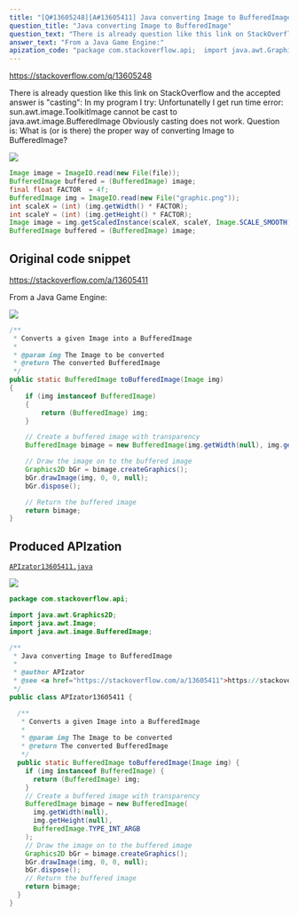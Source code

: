 ```yaml
---
title: "[Q#13605248][A#13605411] Java converting Image to BufferedImage"
question_title: "Java converting Image to BufferedImage"
question_text: "There is already question like this link on StackOverflow and the accepted answer is \"casting\": In my program I try: Unfortunatelly I get run time error: sun.awt.image.ToolkitImage cannot be cast to java.awt.image.BufferedImage Obviously casting does not work. Question is: What is (or is there) the proper way of converting Image to BufferedImage?"
answer_text: "From a Java Game Engine:"
apization_code: "package com.stackoverflow.api;  import java.awt.Graphics2D; import java.awt.Image; import java.awt.image.BufferedImage;  /**  * Java converting Image to BufferedImage  *  * @author APIzator  * @see <a href=\"https://stackoverflow.com/a/13605411\">https://stackoverflow.com/a/13605411</a>  */ public class APIzator13605411 {    /**    * Converts a given Image into a BufferedImage    *    * @param img The Image to be converted    * @return The converted BufferedImage    */   public static BufferedImage toBufferedImage(Image img) {     if (img instanceof BufferedImage) {       return (BufferedImage) img;     }     // Create a buffered image with transparency     BufferedImage bimage = new BufferedImage(       img.getWidth(null),       img.getHeight(null),       BufferedImage.TYPE_INT_ARGB     );     // Draw the image on to the buffered image     Graphics2D bGr = bimage.createGraphics();     bGr.drawImage(img, 0, 0, null);     bGr.dispose();     // Return the buffered image     return bimage;   } }"
---
```


https://stackoverflow.com/q/13605248

There is already question like this link on StackOverflow and the accepted answer is &quot;casting&quot;:
In my program I try:
Unfortunatelly I get run time error:
sun.awt.image.ToolkitImage cannot be cast to java.awt.image.BufferedImage
Obviously casting does not work.
Question is: What is (or is there) the proper way of converting Image to BufferedImage?


<div class="code-logo"><img src="/stackoverflow.png" /></div>

```java
Image image = ImageIO.read(new File(file));
BufferedImage buffered = (BufferedImage) image;
final float FACTOR  = 4f;
BufferedImage img = ImageIO.read(new File("graphic.png"));
int scaleX = (int) (img.getWidth() * FACTOR);
int scaleY = (int) (img.getHeight() * FACTOR);
Image image = img.getScaledInstance(scaleX, scaleY, Image.SCALE_SMOOTH);
BufferedImage buffered = (BufferedImage) image;
```


## Original code snippet

https://stackoverflow.com/a/13605411

From a Java Game Engine:

<div class="code-logo"><img src="/stackoverflow.png" /></div>

```java
/**
 * Converts a given Image into a BufferedImage
 *
 * @param img The Image to be converted
 * @return The converted BufferedImage
 */
public static BufferedImage toBufferedImage(Image img)
{
    if (img instanceof BufferedImage)
    {
        return (BufferedImage) img;
    }

    // Create a buffered image with transparency
    BufferedImage bimage = new BufferedImage(img.getWidth(null), img.getHeight(null), BufferedImage.TYPE_INT_ARGB);

    // Draw the image on to the buffered image
    Graphics2D bGr = bimage.createGraphics();
    bGr.drawImage(img, 0, 0, null);
    bGr.dispose();

    // Return the buffered image
    return bimage;
}
```

## Produced APIzation

[`APIzator13605411.java`](https://github.com/blind-papers/apization-temp-data/raw/main/search/APIzator13605411.java)

<div class="code-logo"><img src="/apizator.png" /></div>

```java
package com.stackoverflow.api;

import java.awt.Graphics2D;
import java.awt.Image;
import java.awt.image.BufferedImage;

/**
 * Java converting Image to BufferedImage
 *
 * @author APIzator
 * @see <a href="https://stackoverflow.com/a/13605411">https://stackoverflow.com/a/13605411</a>
 */
public class APIzator13605411 {

  /**
   * Converts a given Image into a BufferedImage
   *
   * @param img The Image to be converted
   * @return The converted BufferedImage
   */
  public static BufferedImage toBufferedImage(Image img) {
    if (img instanceof BufferedImage) {
      return (BufferedImage) img;
    }
    // Create a buffered image with transparency
    BufferedImage bimage = new BufferedImage(
      img.getWidth(null),
      img.getHeight(null),
      BufferedImage.TYPE_INT_ARGB
    );
    // Draw the image on to the buffered image
    Graphics2D bGr = bimage.createGraphics();
    bGr.drawImage(img, 0, 0, null);
    bGr.dispose();
    // Return the buffered image
    return bimage;
  }
}

```